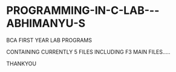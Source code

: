 # PROGRAMMING-IN-C-LAB---ABHIMANYU-S

BCA FIRST YEAR LAB PROGRAMS 

CONTAINING CURRENTLY 5 FILES INCLUDING F3 MAIN FILES.....

THANKYOU
